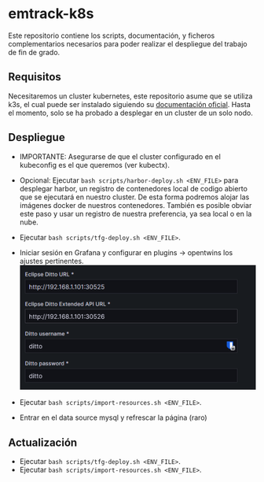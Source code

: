 # emtrack-k8s

Este repositorio contiene los scripts, documentación, y ficheros complementarios
necesarios para poder realizar el despliegue del trabajo de fin de grado.

## Requisitos

Necesitaremos un cluster kubernetes, este repositorio asume que se utiliza
k3s, el cual puede ser instalado siguiendo su
[documentación oficial](https://docs.k3s.io/installation).
Hasta el momento, solo se ha probado a desplegar en un cluster de un solo
nodo.

## Despliegue

- IMPORTANTE: Asegurarse de que el cluster configurado en el kubeconfig es el que queremos
(ver kubectx).

- Opcional: Ejecutar `bash scripts/harbor-deploy.sh <ENV_FILE>` para desplegar harbor, un
registro de contenedores local de codigo abierto que se ejecutará en nuestro
cluster. De esta forma podremos alojar las imágenes docker de nuestros
contenedores. También es posible obviar este paso y usar un registro de nuestra
preferencia, ya sea local o en la nube.

- Ejecutar `bash scripts/tfg-deploy.sh <ENV_FILE>`.

- Iniciar sesión en Grafana y configurar en plugins -> opentwins los ajustes pertinentes.
![alt text](docs/images/grafana-ditto-config.png)

- Ejecutar `bash scripts/import-resources.sh <ENV_FILE>`.

- Entrar en el data source mysql y refrescar la página (raro)

## Actualización

- Ejecutar `bash scripts/tfg-deploy.sh <ENV_FILE>`.
- Ejecutar `bash scripts/import-resources.sh <ENV_FILE>`.
